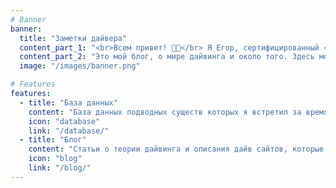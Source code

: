 ```yaml
---
# Banner
banner:
  title: "Заметки дайвера"
  content_part_1: "<br>Всем привет! 👋🏼</br> Я Егор, сертифицированный <b>PADI Divemaster</b> с 205 погружением в открытой воде 🤿 ."
  content_part_2: "Это мой блог, о мире дайвинга и около того. Здесь можно найти статьи о теории дайвинга и описания дайв сайтов, которые я посетил. А так же базу данных подводных существ которых я встретил за время погружений."
  image: "/images/banner.png"

# Features
features:
  - title: "База данных"
    content: "База данных подводных существ которых я встретил за время погружений."
    icon: "database"
    link: "/database/"
  - title: "Блог"
    content: "Статьи о теории дайвинга и описания дайв сайтов, которые я посетил."
    icon: "blog"
    link: "/blog/"
---
```

